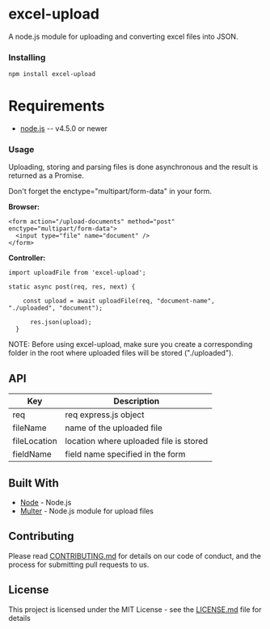 # excel-upload

A node.js module for uploading and converting excel files into JSON.

### Installing

```
npm install excel-upload
```

Requirements
============

* [node.js](http://nodejs.org/) -- v4.5.0 or newer

### Usage

Uploading, storing and parsing files is done asynchronous and the result is returned as a Promise.

Don't forget the enctype="multipart/form-data" in your form.

**Browser:**

```
<form action="/upload-documents" method="post" enctype="multipart/form-data">
  <input type="file" name="document" />
</form>
```

**Controller:**

```
import uploadFile from 'excel-upload';
  
static async post(req, res, next) {
 
    const upload = await uploadFile(req, "document-name", "./uploaded", "document");
 
      res.json(upload);
  }
```

NOTE: Before using excel-upload, make sure you create a corresponding folder in the root where uploaded files will be stored ("./uploaded"). 


## API

| Key | Description |
| --- | --- |
| req | req express.js object |
| fileName | name of the uploaded file|
| fileLocation | location where uploaded file is stored |
| fieldName | field name specified in the form |



## Built With

* [Node](https://nodejs.org/en/) - Node.js 
* [Multer](https://www.npmjs.com/package/multer) - Node.js module for upload files

## Contributing

Please read [CONTRIBUTING.md](https://gist.github.com/PurpleBooth/b24679402957c63ec426) for details on our code of conduct, and the process for submitting pull requests to us.


## License

This project is licensed under the MIT License - see the [LICENSE.md](LICENSE.md) file for details


